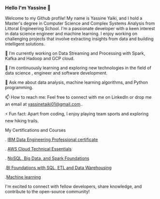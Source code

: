 ### Hello I'm Yassine 👋
<!--
**yassinetaiki/yassinetaiki** is a ✨ _special_ ✨ repository because its `README.md` (this file) appears on your GitHub profile.
-->
Welcome to my Github profile! My name is Yassine Yaiki, and I hold a Master's degree in Computer Science and Complex Systems Analysis from Littoral Engineering School. I'm a passionate developer with a keen interest in data science engineer and machine learning. I enjoy working on challenging projects that involve extracting insights from data and building intelligent solutions.

🔭  I’m currently working on Data Streaming and Processing with Spark, Kafka and Hadoop and GCP cloud.

🌱 I’m continuously learning and exploring new technologies in the field of data science , engineer and software development.

💬 Ask me about data analysis, machine learning algorithms, and Python programming.

📫 How to reach me: Feel free to connect with me on LinkedIn or drop me an email at [yassinetaiki01@gmail.com](mailto:yassinetaiki01@gmail.com)..

⚡ Fun fact: Apart from coding, I enjoy playing team sports and exploring new hiking trails.

My Certifications and Courses

. [IBM Data Engineering Professional certificate](https://www.coursera.org/verify/professional-cert/J5DJ2L7NVLGZ)

. [AWS Cloud Technical Essentials](https://www.coursera.org/verify/V7HN235J7VJ8)

. [NoSQL, Big Data, and Spark Foundations](https://www.coursera.org/specialization/KL64ACAVJUKT)

.[BI Foundations with SQL, ETL and Data Warehousing](https://www.coursera.org/specialization/2LNQK3XHUJKV)

.[Machine learning](https://www.coursera.org/verify/6B9XQBWRTFP3)


I'm excited to connect with fellow developers, share knowledge, and contribute to the open-source community!
